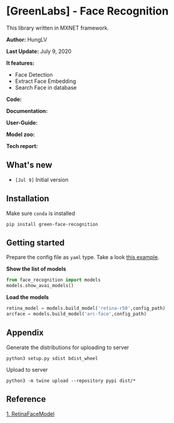# [GreenLabs] - Face Recognition 

This library written in MXNET framework. 

**Author:** 			HungLV

**Last Update:**    July 9, 2020

**It features:**

* Face Detection 
* Extract Face Embedding
* Search Face in database

**Code:** 

**Documentation:** 

**User-Guide:** 

**Model zoo:** 

**Tech report:**

## What's new

* `[Jul 9]` Initial version

## Installation 

Make sure `conda` is installed

```
pip install green-face-recognition
```

## Getting started
Prepare the config file as `yaml` type. Take a look [this example](https://github.com/leviethung2103/face-recognition-baseline/blob/master/configs/server_api.yaml).

**Show the list of models**

```python
from face_recognition import models
models.show_avai_models()
```

**Load the models**

```python
retina_model = models.build_model('retina-r50',config_path)
arcface = models.build_model('arc-face',config_path)
```



## Appendix

Generate the distributions for uploading to server

```
python3 setup.py sdist bdist_wheel 
```

Upload to server

```
python3 -m twine upload --repository pypi dist/*
```

## Reference

[1. RetinaFaceModel](https://github.com/deepinsight/insightface/tree/master/RetinaFace)